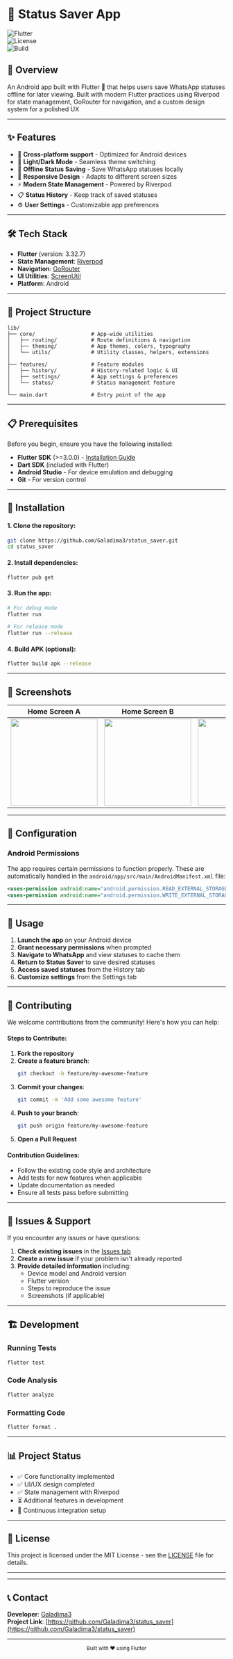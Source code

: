 # 📱 Status Saver App

![Flutter](https://img.shields.io/badge/Flutter-Framework-blue)  
![License](https://img.shields.io/badge/license-MIT-green)  
![Build](https://img.shields.io/github/actions/workflow/status/Galadima3/status_saver/flutter.yml?branch=master)  

## 🚀 Overview  
An Android app built with Flutter 💙 that helps users save WhatsApp statuses offline for later viewing. Built with modern Flutter practices using Riverpod for state management, GoRouter for navigation, and a custom design system for a polished UX

---

## ✨ Features  
- 📱 **Cross-platform support** - Optimized for Android devices
- 🌙 **Light/Dark Mode** - Seamless theme switching
- 💾 **Offline Status Saving** - Save WhatsApp statuses locally
- 📱 **Responsive Design** - Adapts to different screen sizes
- ⚡ **Modern State Management** - Powered by Riverpod
- 📋 **Status History** - Keep track of saved statuses
- ⚙️ **User Settings** - Customizable app preferences

---

## 🛠️ Tech Stack  
- **Flutter** (version: 3.32.7)  
- **State Management**: [Riverpod](https://riverpod.dev/)  
- **Navigation**: [GoRouter](https://pub.dev/packages/go_router)  
- **UI Utilities**: [ScreenUtil](https://pub.dev/packages/flutter_screenutil)
- **Platform**: Android

---

## 📂 Project Structure
```plaintext
lib/
├── core/                  # App-wide utilities
│   ├── routing/           # Route definitions & navigation
│   ├── theming/           # App themes, colors, typography
│   └── utils/             # Utility classes, helpers, extensions
│
├── features/              # Feature modules
│   ├── history/           # History-related logic & UI
│   ├── settings/          # App settings & preferences
│   └── status/            # Status management feature
│
└── main.dart              # Entry point of the app
```

---

## 📋 Prerequisites
Before you begin, ensure you have the following installed:
- **Flutter SDK** (>=3.0.0) - [Installation Guide](https://docs.flutter.dev/get-started/install)
- **Dart SDK** (included with Flutter)
- **Android Studio** - For device emulation and debugging
- **Git** - For version control

---

## 🚀 Installation

#### 1. Clone the repository:
```bash
git clone https://github.com/Galadima3/status_saver.git
cd status_saver
```

#### 2. Install dependencies:
```bash
flutter pub get
```

#### 3. Run the app:
```bash
# For debug mode
flutter run

# For release mode
flutter run --release
```

#### 4. Build APK (optional):
```bash
flutter build apk --release
```

---

## 📸 Screenshots

| Home Screen A | Home Screen B | History | Settings |
|-------------|-----------|----------|---------|
| <img src="screenshots/status1.jpg" width="200"/> | <img src="screenshots/status2.jpg" width="200"/> | <img src="screenshots/saved.jpg" width="200"/> | <img src="screenshots/dark.jpg" width="200"/> |
---

## 🔧 Configuration

### Android Permissions
The app requires certain permissions to function properly. These are automatically handled in the `android/app/src/main/AndroidManifest.xml` file:

```xml
<uses-permission android:name="android.permission.READ_EXTERNAL_STORAGE" />
<uses-permission android:name="android.permission.WRITE_EXTERNAL_STORAGE" />
```

---

## 📱 Usage

1. **Launch the app** on your Android device
2. **Grant necessary permissions** when prompted
3. **Navigate to WhatsApp** and view statuses to cache them
4. **Return to Status Saver** to save desired statuses
5. **Access saved statuses** from the History tab
6. **Customize settings** from the Settings tab

---

## 🤝 Contributing

We welcome contributions from the community! Here's how you can help:

#### Steps to Contribute:
1. **Fork the repository**
2. **Create a feature branch**:
   ```bash
   git checkout -b feature/my-awesome-feature
   ```
3. **Commit your changes**:
   ```bash
   git commit -m 'Add some awesome feature'
   ```
4. **Push to your branch**:
   ```bash
   git push origin feature/my-awesome-feature
   ```
5. **Open a Pull Request**

#### Contribution Guidelines:
- Follow the existing code style and architecture
- Add tests for new features when applicable
- Update documentation as needed
- Ensure all tests pass before submitting

---

## 🐛 Issues & Support

If you encounter any issues or have questions:

1. **Check existing issues** in the [Issues tab](https://github.com/Galadima3/status_saver/issues)
2. **Create a new issue** if your problem isn't already reported
3. **Provide detailed information** including:
   - Device model and Android version
   - Flutter version
   - Steps to reproduce the issue
   - Screenshots (if applicable)

---

## 🏗️ Development

### Running Tests
```bash
flutter test
```

### Code Analysis
```bash
flutter analyze
```

### Formatting Code
```bash
flutter format .
```

---

## 📊 Project Status

- ✅ Core functionality implemented
- ✅ UI/UX design completed
- ✅ State management with Riverpod
- ⏳ Additional features in development
- 🔄 Continuous integration setup

---

## 📜 License

This project is licensed under the MIT License - see the [LICENSE](LICENSE) file for details.

---



---

## 📞 Contact

**Developer**: [Galadima3](https://github.com/Galadima3)  
**Project Link**: [https://github.com/Galadima3/status_saver](https://github.com/Galadima3/status_saver)

---

<div align="center">
  <sub>Built with ❤️ using Flutter</sub>
</div>